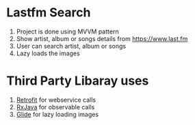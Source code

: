# Lastfm Search 

1. Project is done using MVVM pattern
2. Show artist, album or songs details from https://www.last.fm
3. User can search artist, album or songs
4. Lazy loads the images


# Third Party Libaray uses

1. [Retrofit](http://square.github.io/retrofit) for webservice calls
2. [RxJava](https://github.com/ReactiveX/RxAndroid) for observable calls
3. [Glide](https://bumptech.github.io/glide) for lazy loading images

